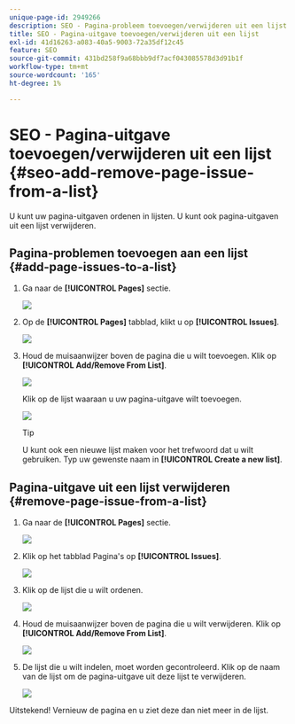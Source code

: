 ```yaml
---
unique-page-id: 2949266
description: SEO - Pagina-probleem toevoegen/verwijderen uit een lijst - Marketo-documenten - Productdocumentatie
title: SEO - Pagina-uitgave toevoegen/verwijderen uit een lijst
exl-id: 41d16263-a083-40a5-9003-72a35df12c45
feature: SEO
source-git-commit: 431bd258f9a68bbb9df7acf043085578d3d91b1f
workflow-type: tm+mt
source-wordcount: '165'
ht-degree: 1%

---
```


# SEO - Pagina-uitgave toevoegen/verwijderen uit een lijst {#seo-add-remove-page-issue-from-a-list}

U kunt uw pagina-uitgaven ordenen in lijsten. U kunt ook pagina-uitgaven uit een lijst verwijderen.

## Pagina-problemen toevoegen aan een lijst {#add-page-issues-to-a-list}

1. Ga naar de **[!UICONTROL Pages]** sectie.

   ![](assets/image2014-9-18-14-3a3-3a10.png)

1. Op de **[!UICONTROL Pages]** tabblad, klikt u op **[!UICONTROL Issues]**.

   ![](assets/image2014-9-18-14-3a3-3a18.png)

1. Houd de muisaanwijzer boven de pagina die u wilt toevoegen. Klik op **[!UICONTROL Add/Remove From List]**.

   ![](assets/image2014-9-18-14-3a3-3a40.png)

   Klik op de lijst waaraan u uw pagina-uitgave wilt toevoegen.

   ![](assets/image2014-9-18-14-3a3-3a44.png)

   >[!TIP]
   >
   >U kunt ook een nieuwe lijst maken voor het trefwoord dat u wilt gebruiken. Typ uw gewenste naam in **[!UICONTROL Create a new list]**.

## Pagina-uitgave uit een lijst verwijderen {#remove-page-issue-from-a-list}

1. Ga naar de **[!UICONTROL Pages]** sectie.

   ![](assets/image2014-9-18-14-3a4-3a8.png)

1. Klik op het tabblad Pagina&#39;s op **[!UICONTROL Issues]**.

   ![](assets/image2014-9-18-14-3a4-3a22.png)

1. Klik op de lijst die u wilt ordenen.

   ![](assets/image2014-9-18-14-3a4-3a29.png)

1. Houd de muisaanwijzer boven de pagina die u wilt verwijderen. Klik op **[!UICONTROL Add/Remove From List]**.

   ![](assets/image2014-9-18-14-3a4-3a38.png)

1. De lijst die u wilt indelen, moet worden gecontroleerd. Klik op de naam van de lijst om de pagina-uitgave uit deze lijst te verwijderen.

   ![](assets/image2014-9-18-14-3a4-3a52.png)

Uitstekend! Vernieuw de pagina en u ziet deze dan niet meer in de lijst.
